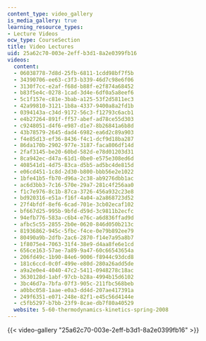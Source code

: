 ```yaml
---
content_type: video_gallery
is_media_gallery: true
learning_resource_types:
- Lecture Videos
ocw_type: CourseSection
title: Video Lectures
uid: 25a62c70-003e-2eff-b3d1-8a2e0399fb16
videos:
  content:
  - 06038778-7d8d-25fb-6811-1cdd98bf7f5b
  - 34390706-ee63-c3f3-b339-46d7c98e6f06
  - 3130f7cc-e2af-f68d-b88f-e2f874a68452
  - b83f5e4c-0278-1cad-3d4e-6df0a5a8eef6
  - 5c1f157e-c81e-3bab-a125-53f2d5811ec3
  - 42a99810-3121-1b8a-4337-9400a8a2fd1b
  - 0394143a-c34d-9172-56c3-f12793c6acb1
  - e4b27264-891f-ff57-abef-ad78ce55d303
  - c9248051-d4f6-e987-d1e7-8b26841a6b8d
  - 43b78579-2645-dad4-6982-ea6d2c89a903
  - f4e85d13-ef36-8436-f4c1-dcf9d18ba287
  - 86da170b-2902-977e-3187-faca806df14d
  - 2faf3145-be20-60bd-582d-e78d01203d31
  - 8ca942ec-d47a-61d1-0be0-e575e308ed6d
  - 408541d1-4d75-83ca-d5b5-ad5bc4de815d
  - e06cd451-1c8d-2d30-b800-bbb56e2e1022
  - 1bfe41b5-fb70-d96a-2c38-ab9276dbb1ac
  - ac6d3bb3-7c16-570e-29a7-281c4f256aa0
  - f1c7e976-8c1b-87ca-3726-456a932c23e8
  - bd920316-e51a-f16f-4a04-a2a868723d52
  - 27f4bfdf-8ef6-6cad-701e-3cb02ecaf102
  - bf667d25-995b-9bfd-d59d-3c9811b2ecfc
  - 94efb776-583a-c6b4-e76c-a6d836ffad9d
  - afbc5c55-2855-2b0e-0620-846d050b213c
  - 81936862-945c-5fbc-f4ce-0e79b892ee79
  - 80490a9b-2dfb-2ac6-2870-f14e7a95a8b7
  - 1f8075e4-7063-31f4-38e9-d4aa8fe6e1cd
  - 656ce163-57ae-7a89-9a47-60c66543654a
  - 206fd49c-1b90-84e6-9006-f8944c93dcd8
  - 181c6ccd-0c0f-499e-e80d-280a26add5de
  - a9a2e0e4-4040-47c2-5411-0948278c18ac
  - 3630128d-1abf-97cb-b28a-4994b15d6102
  - 3bc46d7a-7bfa-07f3-905c-211fbc568beb
  - a0bbc058-1aae-e0a3-dd4d-207ae417391a
  - 249f6351-e071-248e-82f1-e45c56d4144e
  - c5fb5297-b7bb-23f9-8cae-db7f80a40529
  website: 5-60-thermodynamics-kinetics-spring-2008
---
```




{{< video-gallery "25a62c70-003e-2eff-b3d1-8a2e0399fb16" >}}

